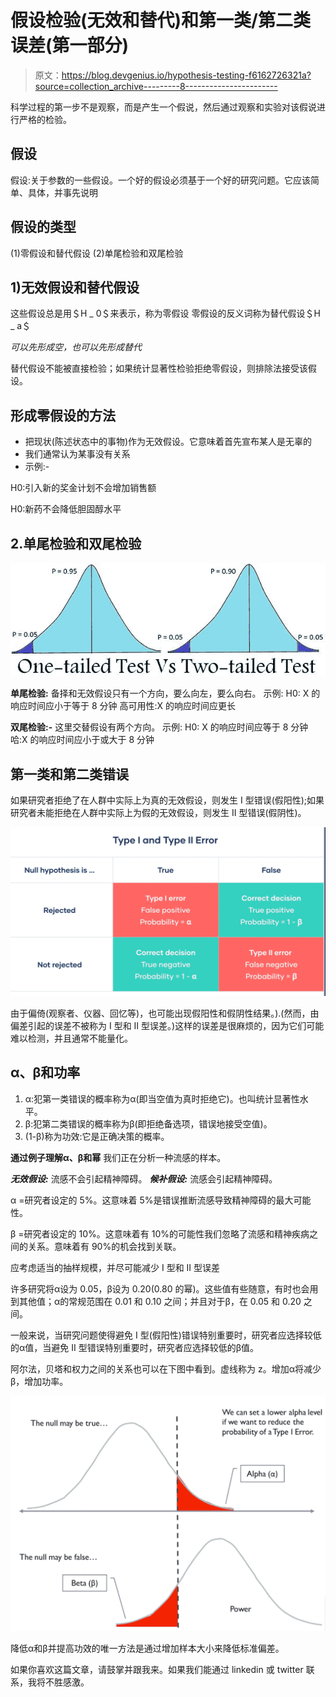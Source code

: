# 假设检验(无效和替代)和第一类/第二类误差(第一部分)

> 原文：<https://blog.devgenius.io/hypothesis-testing-f6162726321a?source=collection_archive---------8----------------------->

科学过程的第一步不是观察，而是产生一个假说，然后通过观察和实验对该假说进行严格的检验。

## 假设

假设:关于参数的一些假设。一个好的假设必须基于一个好的研究问题。它应该简单、具体，并事先说明

## 假设的类型

(1)零假设和替代假设
(2)单尾检验和双尾检验

## 1)无效假设和替代假设

这些假设总是用＄H _ 0＄来表示，称为零假设
零假设的反义词称为替代假设＄H _ a＄

*可以先形成空，也可以先形成替代*

替代假设不能被直接检验；如果统计显著性检验拒绝零假设，则排除法接受该假设。

## 形成零假设的方法

*   把现状(陈述状态中的事物)作为无效假设。它意味着首先宣布某人是无辜的
*   我们通常认为某事没有关系
*   示例:-

H0:引入新的奖金计划不会增加销售额

H0:新药不会降低胆固醇水平

## 2.单尾检验和双尾检验

![](img/b388318a30b6417206e8930d3f2686d8.png)

**单尾检验:**
备择和无效假设只有一个方向，要么向左，要么向右。
示例:
H0: X 的响应时间应小于等于 8 分钟
高可用性:X 的响应时间应更长

**双尾检验:-**
这里交替假设有两个方向。
示例:
H0: X 的响应时间应等于 8 分钟
哈:X 的响应时间应小于或大于 8 分钟

## 第一类和第二类错误

如果研究者拒绝了在人群中实际上为真的无效假设，则发生 I 型错误(假阳性);如果研究者未能拒绝在人群中实际上为假的无效假设，则发生 II 型错误(假阴性)。

![](img/bc64775eb7aaf251fa13602a2833e95e.png)

由于偏倚(观察者、仪器、回忆等)，也可能出现假阳性和假阴性结果。).(然而，由偏差引起的误差不被称为 I 型和 II 型误差。)这样的误差是很麻烦的，因为它们可能难以检测，并且通常不能量化。

## α、β和功率

1.  α:犯第一类错误的概率称为α(即当空值为真时拒绝它)。也叫统计显著性水平。
2.  β:犯第二类错误的概率称为β(即拒绝备选项，错误地接受空值)。
3.  (1-β)称为功效:它是正确决策的概率。

**通过例子理解α、β和幂**
我们正在分析一种流感的样本。

***无效假设:*** 流感不会引起精神障碍。
***候补假设:*** 流感会引起精神障碍。

α =研究者设定的 5%。这意味着 5%是错误推断流感导致精神障碍的最大可能性。

β =研究者设定的 10%。这意味着有 10%的可能性我们忽略了流感和精神疾病之间的关系。意味着有 90%的机会找到关联。

应考虑适当的抽样规模，并尽可能减少 I 型和 II 型误差

许多研究将α设为 0.05，β设为 0.20(0.80 的幂)。这些值有些随意，有时也会用到其他值；α的常规范围在 0.01 和 0.10 之间；并且对于β，在 0.05 和 0.20 之间。

一般来说，当研究问题使得避免 I 型(假阳性)错误特别重要时，研究者应选择较低的α值，当避免 II 型错误特别重要时，研究者应选择较低的β值。

阿尔法，贝塔和权力之间的关系也可以在下图中看到。虚线称为 z。增加α将减少β，增加功率。

![](img/fcf002f7ed87012fdcd03a9edcd3efda.png)

降低α和β并提高功效的唯一方法是通过增加样本大小来降低标准偏差。

如果你喜欢这篇文章，请鼓掌并跟我来。如果我们能通过 linkedin 或 twitter 联系，我将不胜感激。